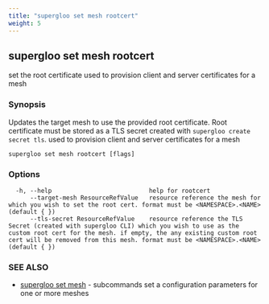 ```yaml
---
title: "supergloo set mesh rootcert"
weight: 5
---
```

## supergloo set mesh rootcert

set the root certificate used to provision client and server certificates for a mesh

### Synopsis

Updates the target mesh to use the provided root certificate. Root certificate must be stored 
as a TLS secret created with `supergloo create secret tls`. 
used to provision client and server certificates for a mesh

```
supergloo set mesh rootcert [flags]
```

### Options

```
  -h, --help                           help for rootcert
      --target-mesh ResourceRefValue   resource reference the mesh for which you wish to set the root cert. format must be <NAMESPACE>.<NAME> (default { })
      --tls-secret ResourceRefValue    resource reference the TLS Secret (created with supergloo CLI) which you wish to use as the custom root cert for the mesh. if empty, the any existing custom root cert will be removed from this mesh. format must be <NAMESPACE>.<NAME> (default { })
```

### SEE ALSO

* [supergloo set mesh](../supergloo_set_mesh)	 - subcommands set a configuration parameters for one or more meshes

